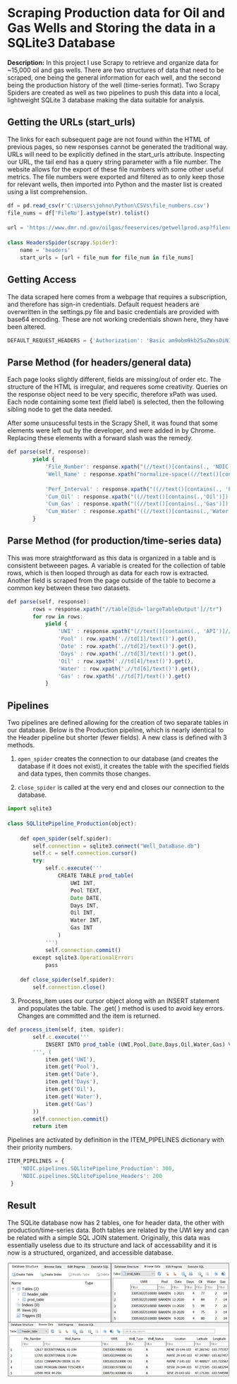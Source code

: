# Scraping Production data for Oil and Gas Wells and Storing the data in a SQLite3 Database

**Description:** In this project I use Scrapy to retrieve and organize data for ~15,000 oil and gas wells. There are two structures of data that need to be scraped, one being the general information for each well, and the second being the production history of the well (time-series format). Two Scrapy Spiders are created as well as two pipelines to push this data into a local, lightweight SQLite 3 database making the data suitable for analysis. 

## Getting the URLs (start_urls)
The links for each subsequent page are not found within the HTML of previous pages, so new responses cannot be generated the traditional way. URLs will need to be explicitly defined in the start_urls attribute. Inspecting our URL, the tail end has a query string parameter with a file number. The website allows for the export of these file numbers with some other useful metrics. The file numbers were exported and filtered as to only keep those for relevant wells, then imported into Python and the master list is created using a list comprehension.

```javascript
df = pd.read_csv(r'C:\Users\johno\Python\CSVs\file_numbers.csv')
file_nums = df['FileNo'].astype(str).tolist()

url = 'https://www.dmr.nd.gov/oilgas/feeservices/getwellprod.asp?filenumber='

class HeadersSpider(scrapy.Spider):
    name = 'headers'
    start_urls = [url + file_num for file_num in file_nums]
```

## Getting Access
The data scraped here comes from a webpage that requires a subscription, and therefore has sign-in credentials. Default request headers are overwritten in the settings.py file and basic credentials are provided with base64 encoding. These are not working credentials shown here, they have been altered. 

```javascript
DEFAULT_REQUEST_HEADERS = {'Authorization': 'Basic am9obm9kb25uZWxsOiNIdW1ibGU0VFg='}
```

## Parse Method (for headers/general data)
Each page looks slightly different, fields are missing/out of order etc. The structure of the HTML is irregular, and requeres some creativity. Queries on the response object need to be very specific, therefore xPath was used. Each node containing some text (field label) is selected, then the following sibling node to get the data needed.

After some unsucessful tests in the Scrapy Shell, it was found that some <tbody> elements were left out by the developer, and were added in by Chrome. Replacing these elements with a forward slash was the remedy. 

```javascript
def parse(self, response):
        yield {
            'File_Number': response.xpath("(//text()[contains(., 'NDIC File No: ')]//following-sibling::node()/text())[1]").get(),
            'Well_Name' : response.xpath("normalize-space((//text()[contains(., 'Current Well Name: ')]//following-sibling::node()/text())[1])").get(),
                                                                         ...
            'Perf_Interval' : response.xpath("((//text()[contains(., 'Perf')])[1]//following-sibling::node()/text())[1]").get().replace("=","-"),
            'Cum_Oil' : response.xpath("((//text()[contains(.,'Oil')])[1]//following-sibling::node()/text())[1]").get(),
            'Cum_Gas' : response.xpath("((//text()[contains(.,'Gas')])[1]//following-sibling::node()/text())[1]").get(),
            'Cum_Water' : response.xpath("((//text()[contains(.,'Water')])[1]//following-sibling::node()/text())[1]").get()
        }
```

## Parse Method (for production/time-series data)
This was more straightforward as this data is organized in a table and is consistent betweeen pages. A variable is created for the collection of table rows, which is then looped through as data for each row is extracted. Another field is scraped from the page outside of the table to become a common key between these two datasets. 

```javascript
def parse(self, response):
        rows = response.xpath("//table[@id='largeTableOutput']//tr")
        for row in rows:
            yield {
                'UWI' : response.xpath("(//text()[contains(., 'API')]//following-sibling::node()/text())[1]").get().replace("-",""),
                'Pool' : row.xpath('.//td[1]/text()').get(),
                'Date' : row.xpath('.//td[2]/text()').get(),
                'Days' : row.xpath('.//td[3]/text()').get(),
                'Oil' : row.xpath('.//td[4]/text()').get(),
                'Water' : row.xpath('.//td[6]/text()').get(),
                'Gas' : row.xpath('.//td[7]/text()').get()
            }
```

## Pipelines
Two pipelines are defined allowing for the creation of two separate tables in our database. Below is the Production pipeline, which is nearly identical to the Header pipeline but shorter (fewer fields). A new class is defined with 3 methods. 

1) `open_spider` creates the connection to our database (and creates the database if it does not exist), it creates the table with the specified fields and data types, then commits those changes. 

2) ``close_spider`` is called at the very end and closes our connection to the database. 

```javascript
import sqlite3

class SQLlitePipeline_Production(object):
   
    def open_spider(self,spider):
        self.connection = sqlite3.connect("Well_DataBase.db")
        self.c = self.connection.cursor()
        try:
            self.c.execute('''
                CREATE TABLE prod_table(
                    UWI INT,
                    Pool TEXT,
                    Date DATE,
                    Days INT,
                    Oil INT,
                    Water INT,
                    Gas INT
                )
            ''')
            self.connection.commit()
        except sqlite3.OperationalError:
            pass

    def close_spider(self,spider):
        self.connection.close()
```

3) Process_item uses our cursor object along with an INSERT statement and populates the table. The .get( ) method is used to avoid key errors. Changes are committed and the item is returned.

```javascript
def process_item(self, item, spider):
        self.c.execute('''
            INSERT INTO prod_table (UWI,Pool,Date,Days,Oil,Water,Gas) VALUES(?,?,?,?,?,?,?)
        ''', (
            item.get('UWI'),
            item.get('Pool'),
            item.get('Date'),
            item.get('Days'),
            item.get('Oil'),
            item.get('Water'),
            item.get('Gas')
        ))
        self.connection.commit()
        return item
```

Pipelines are activated by definition in the ITEM_PIPELINES dictionary with their priority numbers. 

```javascript
ITEM_PIPELINES = {
    'NDIC.pipelines.SQLlitePipeline_Production': 300,
    'NDIC.pipelines.SQLlitePipeline_Headers': 200
 }
```

## Result
The SQLite database now has 2 tables, one for header data, the other with production/time-series data. Both tables are related by the UWI key and can be related with a simple SQL JOIN statement. Originally, this data was essentially useless due to its structure and lack of accessability and it is now is a structured, organized, and accessible database. 

<img src="/images/scrapy/database_result.PNG?raw=true"/>


